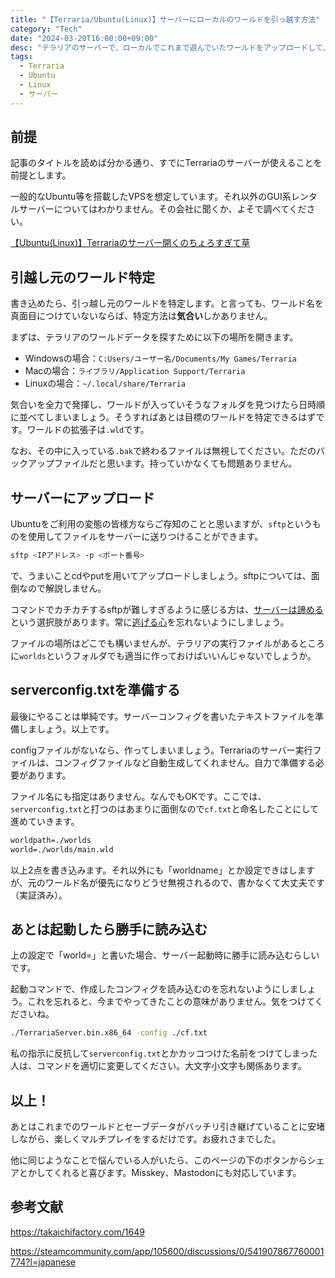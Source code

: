 ```yaml
---
title: "【Terraria/Ubuntu(Linux)】サーバーにローカルのワールドを引っ越す方法"
category: "Tech"
date: "2024-03-20T16:00:00+09:00"
desc: "テラリアのサーバーで、ローカルでこれまで遊んでいたワールドをアップロードして、使用する方法について説明します。"
tags:
  - Terraria
  - Ubuntu
  - Linux
  - サーバー
---
```


## 前提

記事のタイトルを読めば分かる通り、すでにTerrariaのサーバーが使えることを前提とします。

一般的なUbuntu等を搭載したVPSを想定しています。それ以外のGUI系レンタルサーバーについてはわかりません。その会社に聞くか、よそで調べてください。

[【Ubuntu(Linux)】Terrariaのサーバー開くのちょろすぎて草](../terraria_server/)

## 引越し元のワールド特定

書き込めたら、引っ越し元のワールドを特定します。と言っても、ワールド名を真面目につけていないならば、特定方法は**気合い**しかありません。

まずは、テラリアのワールドデータを探すために以下の場所を開きます。

- Windowsの場合：`C:Users/ユーザー名/Documents/My Games/Terraria`
- Macの場合：`ライブラリ/Application Support/Terraria`
- Linuxの場合：`~/.local/share/Terraria`

気合いを全力で発揮し、ワールドが入っていそうなフォルダを見つけたら日時順に並べてしまいましょう。そうすればあとは目標のワールドを特定できるはずです。ワールドの拡張子は`.wld`です。

なお、その中に入っている`.bak`で終わるファイルは無視してください。ただのバックアップファイルだと思います。持っていかなくても問題ありません。

## サーバーにアップロード

Ubuntuをご利用の変態の皆様方ならご存知のことと思いますが、`sftp`というものを使用してファイルをサーバーに送りつけることができます。

```sh
sftp <IPアドレス> -p <ポート番号>
```

で、うまいことcdやputを用いてアップロードしましょう。sftpについては、面倒なので解説しません。

コマンドでカチカチするsftpが難しすぎるように感じる方は、[サーバーは諦める](https://forest.watch.impress.co.jp/library/software/winscp/)という選択肢があります。常に[逃げる心](https://google.com/)を忘れないようにしましょう。

ファイルの場所はどこでも構いませんが、テラリアの実行ファイルがあるところに`worlds`というフォルダでも適当に作っておけばいいんじゃないでしょうか。

## serverconfig.txtを準備する

最後にやることは単純です。サーバーコンフィグを書いたテキストファイルを準備しましょう。以上です。

configファイルがないなら、作ってしまいましょう。Terrariaのサーバー実行ファイルは、コンフィグファイルなど自動生成してくれません。自力で準備する必要があります。

ファイル名にも指定はありません。なんでもOKです。ここでは、`serverconfig.txt`と打つのはあまりに面倒なので`cf.txt`と命名したことにして進めていきます。

```text:title=cf.txt
worldpath=./worlds
world=./worlds/main.wld
```

以上2点を書き込みます。それ以外にも「worldname」とか設定できはしますが、元のワールド名が優先になりどうせ無視されるので、書かなくて大丈夫です（実証済み）。

## あとは起動したら勝手に読み込む

上の設定で「world=」と書いた場合、サーバー起動時に勝手に読み込むらしいです。

起動コマンドで、作成したコンフィグを読み込むのを忘れないようにしましょう。これを忘れると、今までやってきたことの意味がありません。気をつけてくださいね。

```sh:title=run.sh
./TerrariaServer.bin.x86_64 -config ./cf.txt
```

私の指示に反抗して`serverconfig.txt`とかカッコつけた名前をつけてしまった人は、コマンドを適切に変更してください。大文字小文字も関係あります。

## 以上！

あとはこれまでのワールドとセーブデータがバッチリ引き継げていることに安堵しながら、楽しくマルチプレイをするだけです。お疲れさまでした。

他に同じようなことで悩んでいる人がいたら、このページの下のボタンからシェアとかしてくれると喜びます。Misskey、Mastodonにも対応しています。

## 参考文献

https://takaichifactory.com/1649

https://steamcommunity.com/app/105600/discussions/0/541907867760001774?l=japanese